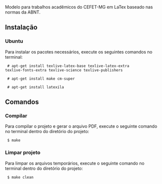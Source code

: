 Modelo para trabalhos acadêmicos do CEFET-MG em LaTex baseado nas normas da ABNT. 

## Instalação

### Ubuntu

Para instalar os pacotes necessários,
execute os seguintes comandos no terminal: 

<code> # apt-get install texlive-latex-base texlive-latex-extra texlive-fonts-extra texlive-science texlive-publishers</code>

<code> # apt-get install make cm-super </code>

<code> # apt-get install latexila </code>

## Comandos

### Compilar

Para compilar o projeto e gerar o arquivo PDF,
execute o seguinte comando no terminal dentro do diretório do projeto: 

<code> $ make </code>

### Limpar projeto

Para limpar os arquivos temporários,
execute o seguinte comando no terminal dentro do diretório do projeto: 

<code> $ make clean </code>

